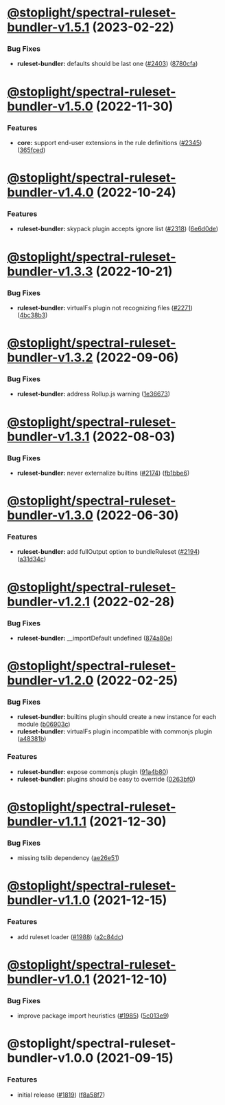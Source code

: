 # [@stoplight/spectral-ruleset-bundler-v1.5.1](https://github.com/stoplightio/spectral/compare/@stoplight/spectral-ruleset-bundler-v1.5.0...@stoplight/spectral-ruleset-bundler-v1.5.1) (2023-02-22)


### Bug Fixes

* **ruleset-bundler:** defaults should be last one ([#2403](https://github.com/stoplightio/spectral/issues/2403)) ([8780cfa](https://github.com/stoplightio/spectral/commit/8780cfac20cfa70b8ca8208f1b15955ca2111746))

# [@stoplight/spectral-ruleset-bundler-v1.5.0](https://github.com/stoplightio/spectral/compare/@stoplight/spectral-ruleset-bundler-v1.4.0...@stoplight/spectral-ruleset-bundler-v1.5.0) (2022-11-30)


### Features

* **core:** support end-user extensions in the rule definitions ([#2345](https://github.com/stoplightio/spectral/issues/2345)) ([365fced](https://github.com/stoplightio/spectral/commit/365fcedb7c140946767ed28a92a120b3adb08e47))

# [@stoplight/spectral-ruleset-bundler-v1.4.0](https://github.com/stoplightio/spectral/compare/@stoplight/spectral-ruleset-bundler-v1.3.3...@stoplight/spectral-ruleset-bundler-v1.4.0) (2022-10-24)


### Features

* **ruleset-bundler:** skypack plugin accepts ignore list ([#2318](https://github.com/stoplightio/spectral/issues/2318)) ([6e6d0de](https://github.com/stoplightio/spectral/commit/6e6d0de91a5916838cbfa3915284ea83be63eb7a))

# [@stoplight/spectral-ruleset-bundler-v1.3.3](https://github.com/stoplightio/spectral/compare/@stoplight/spectral-ruleset-bundler-v1.3.2...@stoplight/spectral-ruleset-bundler-v1.3.3) (2022-10-21)


### Bug Fixes

* **ruleset-bundler:** virtualFs plugin not recognizing files ([#2271](https://github.com/stoplightio/spectral/issues/2271)) ([4bc38b3](https://github.com/stoplightio/spectral/commit/4bc38b3f20b2420b893f2b4f4a0b1af54e15d3e0))

# [@stoplight/spectral-ruleset-bundler-v1.3.2](https://github.com/stoplightio/spectral/compare/@stoplight/spectral-ruleset-bundler-v1.3.1...@stoplight/spectral-ruleset-bundler-v1.3.2) (2022-09-06)


### Bug Fixes

* **ruleset-bundler:** address Rollup.js warning ([1e36673](https://github.com/stoplightio/spectral/commit/1e366731f01d95f1dc4ad47cf8fdebcda61ff19d))

# [@stoplight/spectral-ruleset-bundler-v1.3.1](https://github.com/stoplightio/spectral/compare/@stoplight/spectral-ruleset-bundler-v1.3.0...@stoplight/spectral-ruleset-bundler-v1.3.1) (2022-08-03)


### Bug Fixes

* **ruleset-bundler:** never externalize builtins ([#2174](https://github.com/stoplightio/spectral/issues/2174)) ([fb1bbe6](https://github.com/stoplightio/spectral/commit/fb1bbe61278d40c7aefb946997663b360863bae2))

# [@stoplight/spectral-ruleset-bundler-v1.3.0](https://github.com/stoplightio/spectral/compare/@stoplight/spectral-ruleset-bundler-v1.2.1...@stoplight/spectral-ruleset-bundler-v1.3.0) (2022-06-30)


### Features

* **ruleset-bundler:** add fullOutput option to bundleRuleset ([#2194](https://github.com/stoplightio/spectral/issues/2194)) ([a31d34c](https://github.com/stoplightio/spectral/commit/a31d34c529fb91303c8c250bfc012985ecec469a))

# [@stoplight/spectral-ruleset-bundler-v1.2.1](https://github.com/stoplightio/spectral/compare/@stoplight/spectral-ruleset-bundler-v1.2.0...@stoplight/spectral-ruleset-bundler-v1.2.1) (2022-02-28)


### Bug Fixes

* **ruleset-bundler:** __importDefault undefined ([874a80e](https://github.com/stoplightio/spectral/commit/874a80e9d8e36d96bfbb467e340aab337227bfa7))

# [@stoplight/spectral-ruleset-bundler-v1.2.0](https://github.com/stoplightio/spectral/compare/@stoplight/spectral-ruleset-bundler-v1.1.1...@stoplight/spectral-ruleset-bundler-v1.2.0) (2022-02-25)


### Bug Fixes

* **ruleset-bundler:** builtins plugin should create a new instance for each module ([b06903c](https://github.com/stoplightio/spectral/commit/b06903ce71f556809b06a21ce3a299625b3760e0))
* **ruleset-bundler:** virtualFs plugin incompatible with commonjs plugin ([a48381b](https://github.com/stoplightio/spectral/commit/a48381bdf86c7c9015dd67daa8bda767ea727376))


### Features

* **ruleset-bundler:** expose commonjs plugin ([91a4b80](https://github.com/stoplightio/spectral/commit/91a4b807dc1e9b7ed700b6645eff711cfa1d5bef))
* **ruleset-bundler:** plugins should be easy to override ([0263bf0](https://github.com/stoplightio/spectral/commit/0263bf0234b11d6bb17b7b7feef6ba5716cc8f01))

# [@stoplight/spectral-ruleset-bundler-v1.1.1](https://github.com/stoplightio/spectral/compare/@stoplight/spectral-ruleset-bundler-v1.1.0...@stoplight/spectral-ruleset-bundler-v1.1.1) (2021-12-30)

### Bug Fixes

- missing tslib dependency ([ae26e51](https://github.com/stoplightio/spectral/commit/ae26e51d35ad032cc71eea5349c8c2f0e0cb9d4e))

# [@stoplight/spectral-ruleset-bundler-v1.1.0](https://github.com/stoplightio/spectral/compare/@stoplight/spectral-ruleset-bundler-v1.0.1...@stoplight/spectral-ruleset-bundler-v1.1.0) (2021-12-15)

### Features

- add ruleset loader ([#1988](https://github.com/stoplightio/spectral/issues/1988)) ([a2c84dc](https://github.com/stoplightio/spectral/commit/a2c84dc76611b842b3bf85d4f68360a0bc6d48d6))

# [@stoplight/spectral-ruleset-bundler-v1.0.1](https://github.com/stoplightio/spectral/compare/@stoplight/spectral-ruleset-bundler-v1.0.0...@stoplight/spectral-ruleset-bundler-v1.0.1) (2021-12-10)

### Bug Fixes

- improve package import heuristics ([#1985](https://github.com/stoplightio/spectral/issues/1985)) ([5c013e9](https://github.com/stoplightio/spectral/commit/5c013e93efd489f330c7a0b9487a0d05608bce68))

# @stoplight/spectral-ruleset-bundler-v1.0.0 (2021-09-15)

### Features

- initial release ([#1819](https://github.com/stoplightio/spectral/issues/1819)) ([f8a58f7](https://github.com/stoplightio/spectral/commit/f8a58f71f45d00a32cedb17ab7eb9c27e8e13e09))
